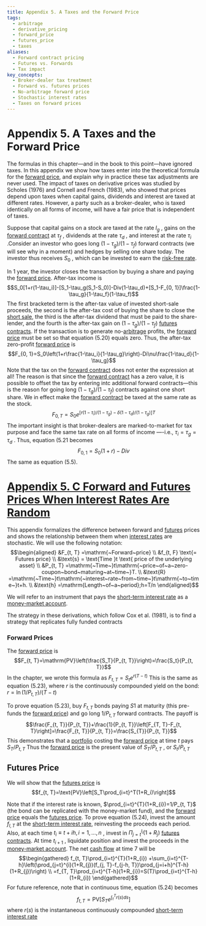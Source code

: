 ```yaml
---
title: Appendix 5. A Taxes and the Forward Price
tags:
  - arbitrage
  - derivative_pricing
  - forward_price
  - futures_price
  - taxes
aliases:
  - Forward contract pricing
  - Futures vs. Forwards
  - Tax impact
key_concepts:
  - Broker-dealer tax treatment
  - Forward vs. futures prices
  - No-arbitrage forward price
  - Stochastic interest rates
  - Taxes on forward prices
---
```


# Appendix 5. A Taxes and the Forward Price

The formulas in this chapter—and in the book to this point—have ignored taxes. In this appendix we show how taxes enter into the theoretical formula for the [forward price](../../Financial%20Markets/Fixed%20Income%20Securities%20Tools%20for%20Today's%20Markets/Chapter%2011/Forward%20Contracts%20and%20Forward%20Prices.md),  and explain why in practice these tax adjustments are never used. The impact of taxes on derivative prices was studied by Scholes (1976) and Cornell and French (1983),  who showed that prices depend upon taxes when capital gains,  dividends and interest are taxed at different rates. However,  a party such as a broker-dealer,  who is taxed identically on all forms of income,  will have a fair price that is independent of taxes.

Suppose that capital gains on a stock are taxed at the rate $l_{g}$ ,  gains on the [forward contract](../../Clippings/Forward%20Points%20in%20Currency.md) at $\tau_f$ ,  dividends at the rate $\tau_{d}$ ,  and interest at the rate $\tau_{i}$ .Consider an investor who goes long $(1-\tau_{g})/(1-\tau_{f})$ forward contracts (we will see why in a moment) and hedges by selling one share today. The investor thus receives $S_{0}$ ,  which can be invested to earn the [risk-free rate](../../Financial%20Instruments/Black%20Scholes%20Derivation.md).

In 1 year,  the investor closes the transaction by buying a share and paying the [forward price](../../Financial%20Markets/Fixed%20Income%20Securities%20Tools%20for%20Today's%20Markets/Chapter%2011/Forward%20Contracts%20and%20Forward%20Prices.md). After-tax income is$$S_0[1+r(1-\tau_i)]-[S_1-\tau_g(S_1-S_0)]-Div(1-\tau_d)+[S_1-F_{0,      1}]\frac{1-\tau_g}{1-\tau_f}(1-\tau_f)$$
The first bracketed term is the after-tax value of invested short-sale proceeds,  the second is the after-tax cost of buying the share to close the [short sale](../../Financial%20Markets/Financial%20Engineering%20and%20Arbitrage%20in%20the%20Financial%20Markets/PART%20I%20RELATIVE%20VALUE%20BUILDING%20BLOCKS/Chapter%202%20-%20Spot%20Markets/Short%20Selling.md),  the third is the after-tax dividend that must be paid to the share-lender,  and the fourth is the after-tax gain on $(1-\tau_{g})/(1-\tau_{f})$ [futures contracts](../Mathematics%20of%20the%20Financial%20Markets.md). If the transaction is to generate no-[arbitrage](../../Financial%20Markets/Fixed%20Income%20Securities%20Tools%20for%20Today's%20Markets/Chapter%207/Arbitrage%20Pricing%20of%20Derivatives.md) profits,  the [forward price](../../Financial%20Markets/Fixed%20Income%20Securities%20Tools%20for%20Today's%20Markets/Chapter%2011/Forward%20Contracts%20and%20Forward%20Prices.md) must be set so that equation (5.20) equals zero. Thus,  the after-tax zero-profit [forward price](../../Financial%20Markets/Fixed%20Income%20Securities%20Tools%20for%20Today's%20Markets/Chapter%2011/Forward%20Contracts%20and%20Forward%20Prices.md) is$$F_{0,      1}=S_0\left(1+r\frac{1-\tau_i}{1-\tau_g}\right)-Di\nu\frac{1-\tau_d}{1-\tau_g}$$
Note that the tax on the [forward contract](../../Clippings/Forward%20Points%20in%20Currency.md) does not enter the expression at all! The reason is that since the [forward contract](../../Clippings/Forward%20Points%20in%20Currency.md) has a zero value,  it is possible to offset the tax by entering intc additional forward contracts—this is the reason for going long $(1-\tau_{g})/(1-\tau_{f})$ contracts against one short share. We in effect make the [forward contract](../../Clippings/Forward%20Points%20in%20Currency.md) be taxed at the same rate as the stock.$$F_{0,      T}=S_{0}e^{[r(1-\tau_{i})/(1-\tau_{g})-\delta(1-\tau_{d})/(1-\tau_{g})]T}$$
The important insight is that broker-dealers are marked-to-market for tax purpose and face the same tax rate on all forms of income —-i.e.,  $\tau_{i}=\tau_{g}=\tau_{d}$ . Thus,  equation (5.21 becomes$$F_{0,      1}=S_0\left(1+r\right)-Div$$
The same as equation (5.5).

# [Appendix 5. C Forward and Futures Prices When Interest Rates Are Random](Appendix%205.%20C%20Forward%20And%20Futures%20Prices%20When%20Interest%20Rates%20Are%20Random)

This appendix formalizes the difference between forward and [futures](../../Financial%20Markets/Financial%20Engineering%20and%20Arbitrage%20in%20the%20Financial%20Markets/PART%20I%20RELATIVE%20VALUE%20BUILDING%20BLOCKS/Chapter%203%20-%20Futures%20Markets/Futures%20Not%20Subject%20to%20Cash-And-Carry.md) prices and shows the relationship between them when [interest rates](../../Financial%20Markets/Fixed%20Income%20Securities%20Tools%20for%20Today's%20Markets/Chapter%202/Interest%20Rate%20Quotations.md) are stochastic. We will use the following notation:
$$\begin{aligned}
&F_{t,      T} =\mathrm{~Forward~price} \\
&f_{t,      F} \text{= Futures price} \\
&\text{s} = \text{Time }t \text{ price of the underlying asset} \\
&P_{t,      T} =\mathrm{~Time~}t\mathrm{~price~of~a~zero-coupon~bond~maturing~at~time~}T. \\
&\text{R} =\mathrm{~Time~}t\mathrm{~interest~rate~from~time~}t\mathrm{~to~time~}t+h. \\
&\text{h} =\mathrm{Length~of~a~period};h=T/n 
\end{aligned}$$

We will refer to an instrument that pays the [short-term interest rate](../../Financial%20Markets/Fixed%20Income%20Securities%20Tools%20for%20Today's%20Markets/Chapter%209/The%20Gauss%20Model.md) as a [money-market account](Appendix%205.C%20Forward%20And%20Futures%20Prices%20When%20Interest%20Rates%20Are%20Random.md).

The strategy in these derivations,      which follow Cox et al. (1981),      is to find a strategy that replicates fully funded contracts

### Forward Prices

The [forward price](../../Financial%20Markets/Fixed%20Income%20Securities%20Tools%20for%20Today's%20Markets/Chapter%2011/Forward%20Contracts%20and%20Forward%20Prices.md) is$$F_{t,      T}=\mathrm{PV}\left(\frac{S_T}{P_{t,      T}}\right)=\frac{S_t}{P_{t,      T}}$$
In the chapter,        we wrote this formula as $F_{t,      T}=S_{t}e^{r(T-t)}$ This is the same as equation (5.23),        where $r$ is the continuously compounded yield on the bond: $r=\ln(1/P_{t,      T})/(T-t)$

To prove equation (5.23),        buy $F_{t,      T}$ bonds paying $S1$ at maturity (this pre-funds the [forward price](../../Financial%20Markets/Fixed%20Income%20Securities%20Tools%20for%20Today's%20Markets/Chapter%2011/Forward%20Contracts%20and%20Forward%20Prices.md)) and go long $1/P_{t,      T}$ forward contracts. The payoff is$$\frac{F_{t,      T}}{P_{t,      T}}+\frac{1}{P_{t,      T}}\left[F_{T,      T}-F_{t,      T}\right]=\frac{F_{t,      T}}{P_{t,      T}}=\frac{S_{T}}{P_{t,      T}}$$
This demonstrates that a [portfolio](../../Advanced%20Investments/An%20Asset%20Allocation%20Primer.md) costing the [forward price](../../Financial%20Markets/Fixed%20Income%20Securities%20Tools%20for%20Today's%20Markets/Chapter%2011/Forward%20Contracts%20and%20Forward%20Prices.md) at time $t$ pays $S_{T}/P_{t,      T}$ Thus the [forward price](../../Financial%20Markets/Fixed%20Income%20Securities%20Tools%20for%20Today's%20Markets/Chapter%2011/Forward%20Contracts%20and%20Forward%20Prices.md) is the present value of $S_{T}/P_{t,      T}$ ,      or $S_{t}/P_{t,      T}$

## Futures Price

We will show that the [futures price](../../Financial%20Markets/Fixed%20Income%20Securities%20Tools%20for%20Today's%20Markets/Chapter%2011/Futures%20Price%20and%20the%20Quality%20Option%20Before%20E.md) is
$$f_{t,      T}=\text{PV}\left[S_T\prod_{i=t}^T(1+R_i)\right]$$

Note that if the interest rate is known,      $\prod_{i=t}^{T}(1+R_{i})=1/P_{t,      T}$ (the bond can be replicated with the money-market fund),      and the [forward price](../../Financial%20Markets/Fixed%20Income%20Securities%20Tools%20for%20Today's%20Markets/Chapter%2011/Forward%20Contracts%20and%20Forward%20Prices.md) equals the [futures price](../../Financial%20Markets/Fixed%20Income%20Securities%20Tools%20for%20Today's%20Markets/Chapter%2011/Futures%20Price%20and%20the%20Quality%20Option%20Before%20E.md). To prove equation (5.24),      invest the amount $f_{l,      T}$ at the [short-term interest rate](../../Financial%20Markets/Fixed%20Income%20Securities%20Tools%20for%20Today's%20Markets/Chapter%209/The%20Gauss%20Model.md),      reinvesting the proceeds each period. Also,      at each time $t_{i} \equiv t+ih,      i=1,      \ldots,      n$ ,      invest in $\Pi_{j=t}^{l_{i}}(1+R_{j})$ [futures contracts](../Mathematics%20of%20the%20Financial%20Markets.md). At time $t_{i+1}$ ,      liquidate position and invest the proceeds in the [money-market account](Appendix%205.C%20Forward%20And%20Futures%20Prices%20When%20Interest%20Rates%20Are%20Random.md). The net [cash flow](../../Financial%20Markets/Financial%20Engineering%20and%20Arbitrage%20in%20the%20Financial%20Markets/PART%20I%20RELATIVE%20VALUE%20BUILDING%20BLOCKS/Chapter%201%20-%20Purpose%20and%20Structure%20of%20Financial%20Markets/Preview%20of%20the%20Book.md) at time 7 will be$$\begin{gathered}
f_{t,      T}\prod_{i=t}^{T}(1+R_{i}) +\sum_{i=t}^{T-h}\left(\prod_{j=t}^{i}(1+R_{j})(f_{j,      T}-f_{j-h,      T})\prod_{j=i+h}^{T-h}(1+R_{j})\right) \\
=f_{T,      T}\prod_{i=t}^{T-h}(1+R_{i})=S(T)\prod_{i=t}^{T-h}(1+R_{i}) 
\end{gathered}$$
For future reference,      note that in continuous time,      equation (5.24) becomes$$f_{t,      T}=\mathrm{PV}\left[S_Te^{\int_t^Tr(s)ds}\right]$$
where $r(s)$ is the instantaneous continuously compounded [short-term interest rate](../../Financial%20Markets/Fixed%20Income%20Securities%20Tools%20for%20Today's%20Markets/Chapter%209/The%20Gauss%20Model.md)